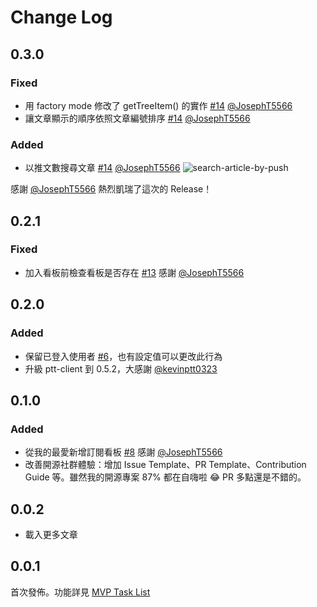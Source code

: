 # Change Log

## 0.3.0

### Fixed

- 用 factory mode 修改了 getTreeItem() 的實作 [#14](https://github.com/Yukaii/vscode-ptt/pull/14) [@JosephT5566](https://github.com/JosephT5566)
- 讓文章顯示的順序依照文章編號排序 [#14](https://github.com/Yukaii/vscode-ptt/pull/14) [@JosephT5566](https://github.com/JosephT5566)

### Added

- 以推文數搜尋文章 [#14](https://github.com/Yukaii/vscode-ptt/pull/14) [@JosephT5566](https://github.com/JosephT5566)
    ![search-article-by-push](https://i.imgur.com/91tbyYB.gif)

感謝 [@JosephT5566](https://github.com/JosephT5566) 熱烈凱瑞了這次的 Release！

## 0.2.1

### Fixed

- 加入看板前檢查看板是否存在 [#13](https://github.com/Yukaii/vscode-ptt/pull/13) 感謝 [@JosephT5566](https://github.com/JosephT5566)

## 0.2.0

### Added

- 保留已登入使用者 [#6](https://github.com/Yukaii/vscode-ptt/issues/6)，也有設定值可以更改此行為
- 升級 ptt-client 到 0.5.2，大感謝 [@kevinptt0323](https://github.com/kevinptt0323)

## 0.1.0

### Added

- 從我的最愛新增訂閱看板 [#8](https://github.com/Yukaii/vscode-ptt/pull/8) 感謝 [@JosephT5566](https://github.com/JosephT5566)
- 改善開源社群體驗：增加 Issue Template、PR Template、Contribution Guide 等。雖然我的開源專案 87% 都在自嗨啦 😂 PR 多點還是不錯的。

## 0.0.2

- 載入更多文章

## 0.0.1

首次發佈。功能詳見 [MVP Task List](https://github.com/Yukaii/vscode-ptt/issues/2)
